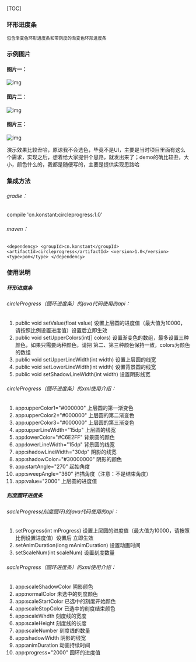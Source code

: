 [TOC]

### 环形进度条
	包含渐变色环形进度条和带刻度的渐变色环形进度条

### 示例图片
#### 图片一：
![img](https://github.com/konstant2016/CircleProgress/blob/master/2017-09-22-10mz%E7%A4%BA%E4%BE%8B%E5%9B%BE%E7%89%87%E4%B8%80.gif)

#### 图片二：
![img](https://github.com/konstant2016/CircleProgress/blob/master/2017-09-22-10mz%E7%A4%BA%E4%BE%8B%E5%9B%BE%E7%89%87%E4%BA%8C.gif)

#### 图片三：
![img](https://github.com/konstant2016/CircleProgress/blob/master/2017-11-28-04mz%E5%B8%A6%E5%88%BB%E5%BA%A6%E7%9A%84%E5%9C%86%E7%8E%AF%E8%BF%9B%E5%BA%A6%E6%9D%A1.gif)

演示效果比较丑哈，原谅我不会选色，毕竟不是UI，主要是当时项目里面有这么个需求，实现之后，想着给大家提供个思路，就发出来了；demo的确比较丑，大小，颜色什么的，我都是随便写的，主要是提供实现思路哈

### 集成方法
###### gradle：
compile 'cn.konstant:circleprogress:1.0'
###### maven：
`<dependency>
<groupId>cn.konstant</groupId>
<artifactId>circleprogress</artifactId>
 <version>1.0</version>
 <type>pom</type>
 </dependency>`

### 使用说明
##### **环形进度条**
###### circleProgress（圆环进度条）的java代码使用的api：
1. public void setValue(float value)           设置上层圆的进度值（最大值为10000，请按照比例设置进度值）设置后立即生效
2.  public void setUpperColors(int[] colors)    设置渐变色的数组，最多设置三种颜色，如果只需要两种颜色，请把												第二、第三种颜色保持一致，colors为颜色的数组
3.  public void setUpperLineWidth(int width)    设置上层圆的线宽
4.  public void setLowerLineWidth(int width)    设置背景圆的线宽
5.  public void setShadowLineWidth(int width)   设置阴影线宽
###### circleProgress（圆环进度条）的xml使用介绍：
1.  app:upperColor1="#000000"       上层圆的第一渐变色
2.  app:upperColor2="#000000"       上层圆的第二渐变色
3.  app:upperColor3="#000000"       上层圆的第三渐变色
4.  app:upperLineWidth="15dp"       上层圆的线宽
5.  app:lowerColor="#C6E2FF"        背景圆的颜色
6.  app:lowerLineWidth="15dp"       背景圆的线宽
7.  app:shadowLineWidth="30dp"      阴影的线宽
8. app:shadowColor="#30000000"     阴影的颜色
9.  app:startAngle="270"            起始角度
10.  app:sweepAngle="360"           扫描角度（注意：不是结束角度）
11.  app:value="2000"               上层圆的进度值
##### **刻度圆环进度条**
###### sacleProgress(刻度圆环)的java代码使用的api：
1.  setProgress(int mProgress)                  设置上层圆的进度值（最大值为10000，请按照比例设置进度值）设置后												立即生效
2.  setAnimDuration(long mAnimDuration)         设置动画时间
3.  setScaleNum(int scaleNum)                   设置刻度数量
###### sacleProgress（圆环进度条）的xml使用介绍：
1. app:scaleShadowColor            阴影颜色
2. app:normalColor                 未选中的刻度颜色
3. app:scaleStartColor             已选中的刻度开始颜色
4. app:scaleStopColor              已选中的刻度结束颜色
5. app:scaleWhdth                  刻度线的宽度
6. app:scaleHeight                 刻度线的长度
7. app:scaleNumber                 刻度线的数量
8. app:shadowWidth                 阴影的线宽
9. app:animDuration                动画持续时间
10. app:progress="2000"            圆环的进度值

